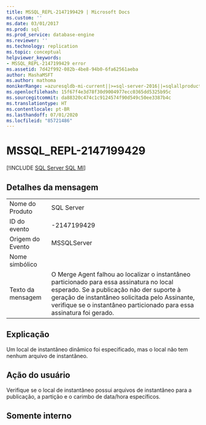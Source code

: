 ```yaml
---
title: MSSQL_REPL-2147199429 | Microsoft Docs
ms.custom: ''
ms.date: 03/01/2017
ms.prod: sql
ms.prod_service: database-engine
ms.reviewer: ''
ms.technology: replication
ms.topic: conceptual
helpviewer_keywords:
- MSSQL_REPL-2147199429 error
ms.assetid: 7d42f992-082b-4be8-94b0-6fa62561aeba
author: MashaMSFT
ms.author: mathoma
monikerRange: =azuresqldb-mi-current||>=sql-server-2016||=sqlallproducts-allversions
ms.openlocfilehash: 15f67f4e3d78f30d9004977ecc0365dd5325b95c
ms.sourcegitcommit: da88320c474c1c9124574f90d549c50ee3387b4c
ms.translationtype: HT
ms.contentlocale: pt-BR
ms.lasthandoff: 07/01/2020
ms.locfileid: "85721486"
---
```

# <a name="mssql_repl-2147199429"></a>MSSQL_REPL-2147199429
[!INCLUDE [SQL Server SQL MI](../../includes/applies-to-version/sql-asdbmi.md)]
    
## <a name="message-details"></a>Detalhes da mensagem  
  
|||  
|-|-|  
|Nome do Produto|SQL Server|  
|ID do evento|-2147199429|  
|Origem do Evento|MSSQLServer|  
|Nome simbólico||  
|Texto da mensagem|O Merge Agent falhou ao localizar o instantâneo particionado para essa assinatura no local esperado. Se a publicação não der suporte à geração de instantâneo solicitada pelo Assinante, verifique se o instantâneo particionado para essa assinatura foi gerado.|  
  
## <a name="explanation"></a>Explicação  
 Um local de instantâneo dinâmico foi especificado, mas o local não tem nenhum arquivo de instantâneo.  
  
## <a name="user-action"></a>Ação do usuário  
 Verifique se o local de instantâneo possui arquivos de instantâneo para a publicação, a partição e o carimbo de data/hora específicos.  
  
## <a name="internal-only"></a>Somente interno  
  
